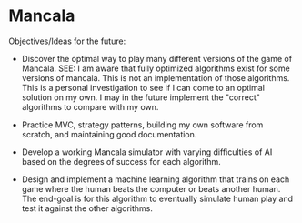 # Mancala
Objectives/Ideas for the future:
- Discover the optimal way to play many different versions of the game of Mancala. SEE: I am aware that fully optimized algorithms exist for some versions of mancala. This is not an implementation of those algorithms. This is a personal investigation to see if I can come to an optimal solution on my own. I may in the future implement the "correct" algorithms to compare with my own.

 - Practice MVC, strategy patterns, building my own software from scratch, and maintaining good documentation.

 - Develop a working Mancala simulator with varying difficulties of AI based on the degrees of success for each algorithm.
 
 - Design and implement a machine learning algorithm that trains on each game where the human beats the computer or beats another human. The end-goal is for this algorithm to eventually simulate human play and test it against the other algorithms.
